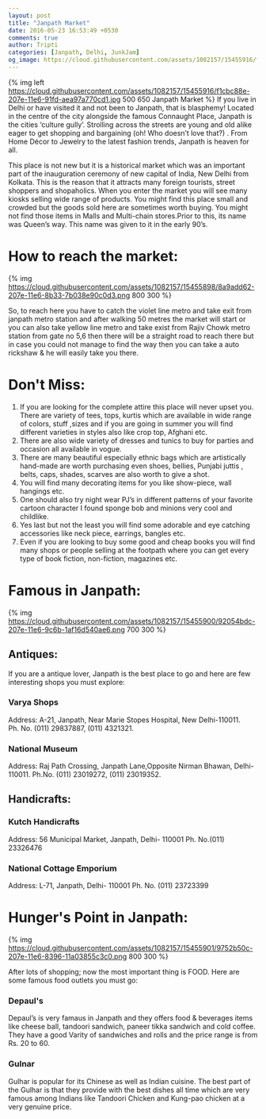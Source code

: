 ```yaml
---
layout: post
title: "Janpath Market"
date: 2016-05-23 16:53:49 +0530
comments: true
author: Tripti
categories: [Janpath, Delhi, JunkJam]
og_image: https://cloud.githubusercontent.com/assets/1082157/15455916/f1cbc88e-207e-11e6-91fd-aea97a770cd1.jpg
---
```

{% img left https://cloud.githubusercontent.com/assets/1082157/15455916/f1cbc88e-207e-11e6-91fd-aea97a770cd1.jpg 500 650 Janpath Market %}
If you live in Delhi or have visited it and not been to Janpath, that is blasphemy! Located in the centre of the city alongside the famous Connaught Place, Janpath is the cities ‘culture gully’. Strolling across the streets are young and old alike eager to get shopping and bargaining (oh! Who doesn’t love that?) . From Home Décor to Jewelry to the latest fashion trends, Janpath is heaven for all.

<!-- more -->

This place is not new but it is a historical market which was an important part of the inauguration ceremony of new capital of India, New Delhi from Kolkata. This is the reason that it attracts many foreign tourists, street shoppers and shopaholics. When you enter the market you will see many kiosks selling wide range of products. You might find this place small and crowded but the goods sold here are sometimes worth buying. You might not find those items in Malls and Multi-chain stores.Prior to this, its name was Queen’s way. This name was given to it in the early 90’s.

# How to reach the market:

{% img https://cloud.githubusercontent.com/assets/1082157/15455898/8a9add62-207e-11e6-8b33-7b038e90c0d3.png 800 300 %}

So, to reach here you have to catch the violet line metro and take exit from janpath metro station and after walking 50 metres the market will start or you can also take  yellow line metro and take exist from Rajiv Chowk metro station from gate no 5,6 then there will be a straight road to reach there but in case you could not manage to find the way then you can take a auto rickshaw & he will easily take you there.

# Don't Miss:
1. If you are looking for the complete attire this place will never upset you. There are variety of tees, tops, kurtis which are available in wide range of colors, stuff ,sizes and if you are going in summer you will find different varieties in styles also like crop top, Afghani etc.
2. There are also wide variety of dresses and tunics to buy for parties and occasion all available in vogue.
3. There are many beautiful especially ethnic bags which are artistically hand-made are worth purchasing even shoes, bellies, Punjabi juttis , belts, caps, shades, scarves are also worth to give a shot.
4. You will find many decorating items for you like show-piece, wall hangings etc.
5. One should also try night wear PJ’s in different patterns of your favorite cartoon character I found sponge bob and minions very cool and childlike.
6. Yes last but not the least you will find some adorable and eye catching accessories like neck piece, earrings, bangles etc.
7. Even if you are looking to buy some good and cheap books you will find many shops or people selling at the footpath where you can get every type of book fiction, non-fiction, magazines etc.

# Famous in Janpath:
{% img https://cloud.githubusercontent.com/assets/1082157/15455900/92054bdc-207e-11e6-9c6b-1af16d540ae6.png 700 300 %}
## Antiques:
If you are a antique lover, Janpath is the best place to go and here are few interesting shops you must explore:

### Varya Shops
Address: A-21, Janpath, Near Marie Stopes Hospital, New Delhi-110011.	
Ph. No. (011) 29837887, (011) 4321321.
### National Museum
Address: Raj Path Crossing, Janpath Lane,Opposite Nirman Bhawan, Delhi- 110011.
Ph.No. (011) 23019272, (011) 23019352.

## Handicrafts:
### Kutch Handicrafts
Address: 56 Municipal Market, Janpath, Delhi- 110001
Ph. No.(011) 23326476
### National Cottage Emporium
Address: L-71, Janpath, Delhi- 110001
Ph. No. (011) 23723399

# Hunger's Point in Janpath:
{% img https://cloud.githubusercontent.com/assets/1082157/15455901/9752b50c-207e-11e6-8396-11a03855c3c0.png 800 300 %}

After lots of shopping; now the most important thing is FOOD. Here are some famous food outlets you must go: 

### Depaul's
Depaul’s is very famaus in Janpath and they offers food & beverages items like cheese ball, tandoori sandwich, paneer tikka sandwich and cold coffee. They  have a good Varity of sandwiches and rolls and the price range is from Rs. 20 to 60. 
### Gulnar
Gulhar is popular for its Chinese as well as Indian cuisine. The best part of the Gulhar is that they provide with the best dishes all time which are very famous among Indians like Tandoori Chicken and Kung-pao chicken at a very genuine price.
